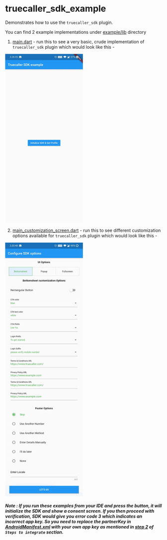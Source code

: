 # truecaller_sdk_example

Demonstrates how to use the `truecaller_sdk` plugin.

You can find 2 example implementations under [example/lib](lib) directory

1. [main.dart](https://github.com/truecaller/flutter-sdk/blob/master/example/lib/main.dart) - run this to see a very basic, crude implementation of
 `truecaller_sdk` plugin which would look like this -

<img src="screenshots/main.jpg" width="250">

2. [main_customization_screen.dart](https://github.com/truecaller/flutter-sdk/blob/master/example/lib/customization/main_customization_screen.dart) - run
 this to see different customization options available for `truecaller_sdk` plugin which would look like this -

<img src="screenshots/main_customization_screen.jpg" width="250">

##### Note : If you run these examples from your IDE and press the button, it will initialize the SDK and show a consent screen. If you then proceed with verification, SDK would give you error code 3 which indicates an incorrect app key. So you need to replace the partnerKey in [AndroidManifest.xml](android/app/src/main/AndroidManifest.xml) with your own app key as mentioned in [step 2](/README.md) of `Steps to integrate` section.
